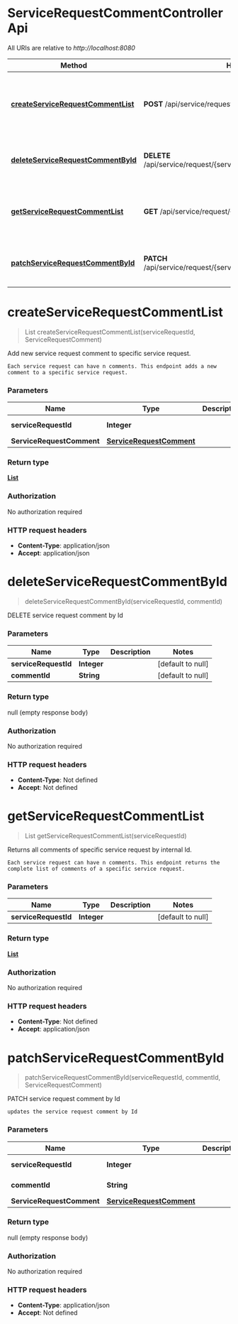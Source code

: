 # ServiceRequestCommentControllerApi

All URIs are relative to *http://localhost:8080*

| Method | HTTP request | Description |
|------------- | ------------- | -------------|
| [**createServiceRequestCommentList**](ServiceRequestCommentControllerApi.md#createServiceRequestCommentList) | **POST** /api/service/request/{serviceRequestId}/comment | Add new service request comment to specific service request. |
| [**deleteServiceRequestCommentById**](ServiceRequestCommentControllerApi.md#deleteServiceRequestCommentById) | **DELETE** /api/service/request/{serviceRequestId}/comment/{commentId} | DELETE service request comment by Id |
| [**getServiceRequestCommentList**](ServiceRequestCommentControllerApi.md#getServiceRequestCommentList) | **GET** /api/service/request/{serviceRequestId}/comment | Returns all comments of specific service request by internal Id. |
| [**patchServiceRequestCommentById**](ServiceRequestCommentControllerApi.md#patchServiceRequestCommentById) | **PATCH** /api/service/request/{serviceRequestId}/comment/{commentId} | PATCH service request comment by Id |


<a name="createServiceRequestCommentList"></a>
# **createServiceRequestCommentList**
> List createServiceRequestCommentList(serviceRequestId, ServiceRequestComment)

Add new service request comment to specific service request.

    Each service request can have n comments. This endpoint adds a new comment to a specific service request.

### Parameters

|Name | Type | Description  | Notes |
|------------- | ------------- | ------------- | -------------|
| **serviceRequestId** | **Integer**|  | [default to null] |
| **ServiceRequestComment** | [**ServiceRequestComment**](../Models/ServiceRequestComment.md)|  | |

### Return type

[**List**](../Models/ServiceRequestComment.md)

### Authorization

No authorization required

### HTTP request headers

- **Content-Type**: application/json
- **Accept**: application/json

<a name="deleteServiceRequestCommentById"></a>
# **deleteServiceRequestCommentById**
> deleteServiceRequestCommentById(serviceRequestId, commentId)

DELETE service request comment by Id

### Parameters

|Name | Type | Description  | Notes |
|------------- | ------------- | ------------- | -------------|
| **serviceRequestId** | **Integer**|  | [default to null] |
| **commentId** | **String**|  | [default to null] |

### Return type

null (empty response body)

### Authorization

No authorization required

### HTTP request headers

- **Content-Type**: Not defined
- **Accept**: Not defined

<a name="getServiceRequestCommentList"></a>
# **getServiceRequestCommentList**
> List getServiceRequestCommentList(serviceRequestId)

Returns all comments of specific service request by internal Id.

    Each service request can have n comments. This endpoint returns the complete list of comments of a specific service request.

### Parameters

|Name | Type | Description  | Notes |
|------------- | ------------- | ------------- | -------------|
| **serviceRequestId** | **Integer**|  | [default to null] |

### Return type

[**List**](../Models/ServiceRequestComment.md)

### Authorization

No authorization required

### HTTP request headers

- **Content-Type**: Not defined
- **Accept**: application/json

<a name="patchServiceRequestCommentById"></a>
# **patchServiceRequestCommentById**
> patchServiceRequestCommentById(serviceRequestId, commentId, ServiceRequestComment)

PATCH service request comment by Id

    updates the service request comment by Id

### Parameters

|Name | Type | Description  | Notes |
|------------- | ------------- | ------------- | -------------|
| **serviceRequestId** | **Integer**|  | [default to null] |
| **commentId** | **String**|  | [default to null] |
| **ServiceRequestComment** | [**ServiceRequestComment**](../Models/ServiceRequestComment.md)|  | |

### Return type

null (empty response body)

### Authorization

No authorization required

### HTTP request headers

- **Content-Type**: application/json
- **Accept**: Not defined

